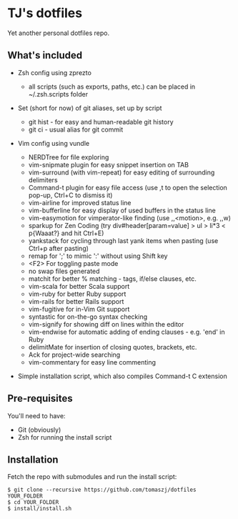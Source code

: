TJ's dotfiles
=============

Yet another personal dotfiles repo.

## What's included

* Zsh config using zprezto
    * all scripts (such as exports, paths, etc.) can be placed in ~/.zsh.scripts folder
* Set (short for now) of git aliases, set up by script
    * git hist - for easy and human-readable git history
    * git ci - usual alias for git commit
* Vim config using vundle
    * NERDTree for file exploring
    * vim-snipmate plugin for easy snippet insertion on TAB
    * vim-surround (with vim-repeat) for easy editing of surrounding delimiters
    * Command-t plugin for easy file access (use ,t to open the selection pop-up, Ctrl+C to dismiss it)
    * vim-airline for improved status line
    * vim-bufferline for easy display of used buffers in the status line
    * vim-easymotion for vimperator-like finding (use ,,\<motion\>, e.g. ,,w)
    * sparkup for Zen Coding (try div#header[param=value] > ul > li\*3 < p{Waaat?} and hit Ctrl+E)
    * yankstack for cycling through last yank items when pasting (use Ctrl+p after pasting)
    * remap for ';' to mimic ':' without using Shift key
    * \<F2\> For toggling paste mode
    * no swap files generated
    * matchit for better % matching - tags, if/else clauses, etc.
    * vim-scala for better Scala support
    * vim-ruby for better Ruby support
    * vim-rails for better Rails support
    * vim-fugitive for in-Vim Git support
    * syntastic for on-the-go syntax checking
    * vim-signify for showing diff on lines within the editor
    * vim-endwise for automatic adding of ending clauses - e.g. 'end' in Ruby
    * delimitMate for insertion of closing quotes, brackets, etc.
    * Ack for project-wide searching
    * vim-commentary for easy line commenting

* Simple installation script, which also compiles Command-t C extension

## Pre-requisites

You'll need to have:

* Git (obviously)
* Zsh for running the install script

## Installation

Fetch the repo with submodules and run the install script:

    $ git clone --recursive https://github.com/tomaszj/dotfiles YOUR_FOLDER
    $ cd YOUR_FOLDER
    $ install/install.sh

